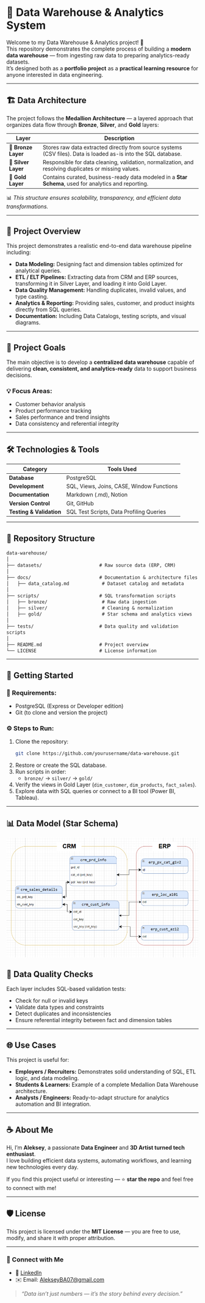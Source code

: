 # 🧠 Data Warehouse & Analytics System  
Welcome to my Data Warehouse & Analytics project! 🚀  
This repository demonstrates the complete process of building a **modern data warehouse** — from ingesting raw data to preparing analytics-ready datasets.  
It’s designed both as a **portfolio project** as a **practical learning resource** for anyone interested in data engineering.

---

## 🏗️ Data Architecture

The project follows the **Medallion Architecture** — a layered approach that organizes data flow through **Bronze**, **Silver**, and **Gold** layers:

| Layer | Description |
|--------|--------------|
| 🥉 **Bronze Layer** | Stores raw data extracted directly from source systems (CSV files). Data is loaded as-is into the SQL database. |
| 🥈 **Silver Layer** | Responsible for data cleaning, validation, normalization, and resolving duplicates or missing values. |
| 🥇 **Gold Layer** | Contains curated, business-ready data modeled in a **Star Schema**, used for analytics and reporting. |

📊 *This structure ensures scalability, transparency, and efficient data transformations.*

---

## 📖 Project Overview

This project demonstrates a realistic end-to-end data warehouse pipeline including:

- **Data Modeling:** Designing fact and dimension tables optimized for analytical queries.  
- **ETL / ELT Pipelines:** Extracting data from CRM and ERP sources, transforming it in Silver Layer, and loading it into Gold Layer.  
- **Data Quality Management:** Handling duplicates, invalid values, and type casting.  
- **Analytics & Reporting:** Providing sales, customer, and product insights directly from SQL queries.  
- **Documentation:** Including Data Catalogs, testing scripts, and visual diagrams.

---

## 🎯 Project Goals

The main objective is to develop a **centralized data warehouse** capable of delivering **clean, consistent, and analytics-ready** data to support business decisions.

### 💡 Focus Areas:
- Customer behavior analysis  
- Product performance tracking  
- Sales performance and trend insights  
- Data consistency and referential integrity  

---

## 🛠️ Technologies & Tools

| Category | Tools Used |
|-----------|-------------|
| **Database** | PostgreSQL |
| **Development** | SQL, Views, Joins, CASE, Window Functions |
| **Documentation** | Markdown (.md), Notion |
| **Version Control** | Git, GitHub |
| **Testing & Validation** | SQL Test Scripts, Data Profiling Queries |

---

## 📂 Repository Structure

```
data-warehouse/
│
├── datasets/                     # Raw source data (ERP, CRM)
│
├── docs/                         # Documentation & architecture files
│   ├── data_catalog.md            # Dataset catalog and metadata
│
├── scripts/                      # SQL transformation scripts
│   ├── bronze/                    # Raw data ingestion
│   ├── silver/                    # Cleaning & normalization
│   ├── gold/                      # Star schema and analytics views
│
├── tests/                        # Data quality and validation scripts
│
├── README.md                     # Project overview
└── LICENSE                       # License information
```

---

## 🚀 Getting Started

### 🧩 Requirements:
- PostgreSQL (Express or Developer edition)
- Git (to clone and version the project)

### ⚙️ Steps to Run:
1. Clone the repository:  
   ```bash
   git clone https://github.com/yourusername/data-warehouse.git
   ```
2. Restore or create the SQL database.  
3. Run scripts in order:
   - `bronze/` → `silver/` → `gold/`  
4. Verify the views in Gold Layer (`dim_customer`, `dim_products`, `fact_sales`).
5. Explore data with SQL queries or connect to a BI tool (Power BI, Tableau).

---

## 📊 Data Model (Star Schema)

![Project Schema](images/projectSchema.png)

## 🧪 Data Quality Checks

Each layer includes SQL-based validation tests:
- Check for null or invalid keys  
- Validate data types and constraints  
- Detect duplicates and inconsistencies  
- Ensure referential integrity between fact and dimension tables  

---

## 🌐 Use Cases

This project is useful for:
- **Employers / Recruiters:** Demonstrates solid understanding of SQL, ETL logic, and data modeling.  
- **Students & Learners:** Example of a complete Medallion Data Warehouse architecture.  
- **Analysts / Engineers:** Ready-to-adapt structure for analytics automation and BI integration.  

---

## ☕ About Me

Hi, I’m **Aleksey**, a passionate **Data Engineer** and **3D Artist turned tech enthusiast**.  
I love building efficient data systems, automating workflows, and learning new technologies every day.

If you find this project useful or interesting — ⭐ **star the repo** and feel free to connect with me!

---

## 🛡️ License

This project is licensed under the **MIT License** — you are free to use, modify, and share it with proper attribution.

---

### 🤝 Connect with Me
- 💼 [LinkedIn](https://www.linkedin.com/in/belyaevaleksey/)  
- ✉️ Email: AlekseyBA07@gmail.com

> _“Data isn’t just numbers — it’s the story behind every decision.”_
